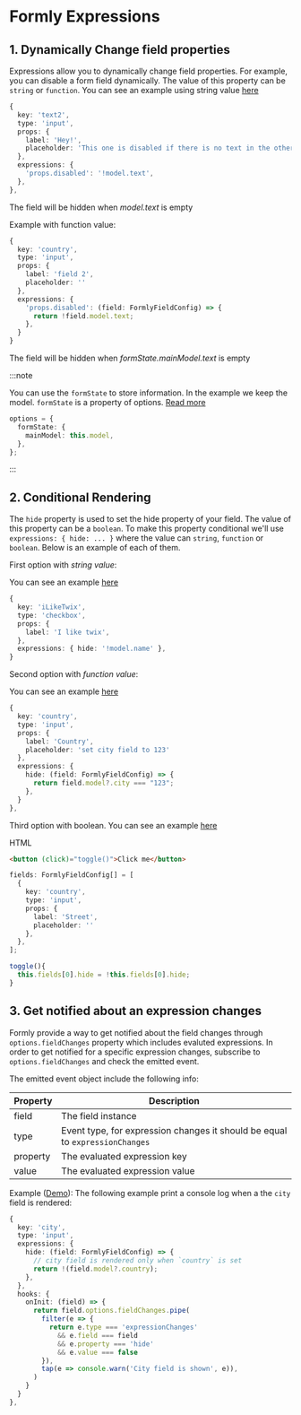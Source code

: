 # Formly Expressions

## 1. Dynamically Change field properties

Expressions allow you to dynamically change field properties.
For example, you can disable a form field dynamically. The value of this property can be `string` or `function`.
You can see an example using string value [here](https://stackblitz.com/edit/angular-formly-eehxjb?file=app/app.component.ts)

```typescript
{
  key: 'text2',
  type: 'input',
  props: {
    label: 'Hey!',
    placeholder: 'This one is disabled if there is no text in the other input',
  },
  expressions: {
    'props.disabled': '!model.text',
  },
},
```
The field will be hidden when *model.text* is empty

Example with function value:

```typescript
{
  key: 'country',
  type: 'input',
  props: {
    label: 'field 2',
    placeholder: ''
  },
  expressions: {
    'props.disabled': (field: FormlyFieldConfig) => {
      return !field.model.text;
    },
  }
}
```

The field will be hidden when *formState.mainModel.text* is empty

:::note

You can use the `formState` to store information. In the example we keep the model. `formState` is a property of options. [Read more](https://formly.dev/examples/form-options/form-state)

```typescript
options = {
  formState: {
    mainModel: this.model,
  },
};
```

:::

## 2. Conditional Rendering

The `hide` property is used to set the hide property of your field. The value of this property can be a `boolean`. To make this property conditional we'll use `expressions: { hide: ... }` where the value can  `string`, `function` or `boolean`. Below is an example of each of them.

First option with *string value*:

You can see an example [here](https://stackblitz.com/edit/angular-formly-f79kb3?file=app/app.component.ts)
```typescript
{
  key: 'iLikeTwix',
  type: 'checkbox',
  props: {
    label: 'I like twix',
  },
  expressions: { hide: '!model.name' },
}
```
Second option with *function value*:

You can see an example [here](https://stackblitz.com/edit/angular-formly-ndfcmz?file=app/app.component.ts)

```typescript
{
  key: 'country',
  type: 'input',
  props: {
    label: 'Country',
    placeholder: 'set city field to 123'
  },
  expressions: {
    hide: (field: FormlyFieldConfig) => {
      return field.model?.city === "123";
    },
  }
},
```

Third option with boolean. You can see an example [here](https://stackblitz.com/edit/angular-formly-dpyzb9?file=app/app.component.ts)

HTML
```html
<button (click)="toggle()">Click me</button>
```

```typescript
fields: FormlyFieldConfig[] = [
  {
    key: 'country',
    type: 'input',
    props: {
      label: 'Street',
      placeholder: ''
    },
  },
];

toggle(){
  this.fields[0].hide = !this.fields[0].hide;
}
```

## 3. Get notified about an expression changes


Formly provide a way to get notified about the field changes through `options.fieldChanges` property which includes evaluted expressions. In order to get notified for a specific expression changes, subscribe to `options.fieldChanges` and check the emitted event.

The emitted event object include the following info:

| Property | Description                    |
| -------- | ------------------------------ |
| field    | The field instance             |
| type     | Event type, for expression changes it should be equal to `expressionChanges` |
| property | The evaluated expression key   |
| value    | The evaluated expression value |

Example ([Demo](https://stackblitz.com/edit/angular-yobrug?file=src/app/app.component.ts)): The following example print a console log when a the `city` field is rendered:

```typescript
{
  key: 'city',
  type: 'input',
  expressions: {
    hide: (field: FormlyFieldConfig) => {
      // city field is rendered only when `country` is set
      return !(field.model?.country);
    },
  },
  hooks: {
    onInit: (field) => {
      return field.options.fieldChanges.pipe(
        filter(e => {
          return e.type === 'expressionChanges'
            && e.field === field
            && e.property === 'hide'
            && e.value === false
        }),
        tap(e => console.warn('City field is shown', e)),
      )
    }
  }
},
```

